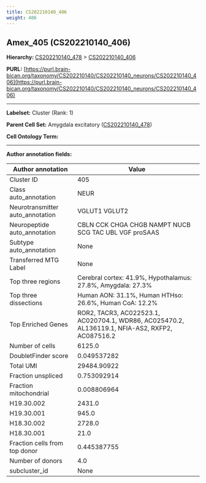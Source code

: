 ```yaml
---
title: CS202210140_406
weight: 406
---
```

## Amex_405 (CS202210140_406)
<b>Hierarchy: </b>
[CS202210140_478](../CS202210140_478) >
[CS202210140_406](../CS202210140_406)

**PURL:** [https://purl.brain-bican.org/taxonomy/CS202210140/CS202210140_neurons/CS202210140_406](https://purl.brain-bican.org/taxonomy/CS202210140/CS202210140_neurons/CS202210140_406)

---


**Labelset:** Cluster (Rank: 1)

**Parent Cell Set:** Amygdala excitatory ([CS202210140_478](../CS202210140_478))



**Cell Ontology Term:** 

[MARKER GENES.]: #


---

[TRANSFERRED ANNOTATIONS.]: #


[AUTHOR ANNOTATION FIELDS.]: #


**Author annotation fields:**

| Author annotation | Value |
|-------------------|-------|
|Cluster ID|405|
|Class auto_annotation|NEUR|
|Neurotransmitter auto_annotation|VGLUT1 VGLUT2|
|Neuropeptide auto_annotation|CBLN CCK CHGA CHGB NAMPT NUCB SCG TAC UBL VGF proSAAS|
|Subtype auto_annotation|None|
|Transferred MTG Label|None|
|Top three regions|Cerebral cortex: 41.9%, Hypothalamus: 27.8%, Amygdala: 27.3%|
|Top three dissections|Human AON: 31.1%, Human HTHso: 26.6%, Human CoA: 12.2%|
|Top Enriched Genes|ROR2, TACR3, AC022523.1, AC020704.1, WDR86, AC025470.2, AL136119.1, NFIA-AS2, RXFP2, AC087516.2|
|Number of cells|6125.0|
|DoubletFinder score|0.049537282|
|Total UMI|29484.90922|
|Fraction unspliced|0.753092914|
|Fraction mitochondrial|0.008806964|
|H19.30.002|2431.0|
|H19.30.001|945.0|
|H18.30.002|2728.0|
|H18.30.001|21.0|
|Fraction cells from top donor|0.445387755|
|Number of donors|4.0|
|subcluster_id|None|
